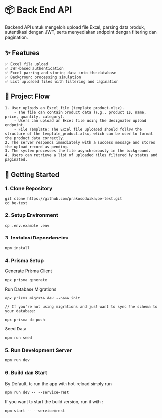 # 📦 Back End API

Backend API untuk mengelola upload file Excel, parsing data produk, autentikasi dengan JWT, serta menyediakan endpoint dengan filtering dan pagination.

## ✨ Features

    ✅ Excel file upload
    ✅ JWT-based authentication
    ✅ Excel parsing and storing data into the database
    ✅ Background processing simulation
    ✅ List uploaded files with filtering and pagination

## 📄 Project Flow

    1. User uploads an Excel file (template_product.xlsx).
        - The file can contain product data (e.g., product ID, name, price, quantity, category).
        - Users can upload an Excel file using the designated upload endpoint.
        - File Template: The Excel file uploaded should follow the structure of the template_product.xlsx, which can be used to format the product data correctly.
    2. The server responds immediately with a success message and stores the upload record as pending.
    3. The system processes the file asynchronously in the background.
    4. Users can retrieve a list of uploaded files filtered by status and paginated.

## 🚀 Getting Started

### 1. Clone Repository

    git clone https://github.com/prakosodwika/be-test.git
    cd be-test

### 2. Setup Environment

    cp .env.example .env

### 3. Instalasi Dependencies

    npm install

### 4. Prisma Setup

Generate Prisma Client

    npx prisma generate

Run Database Migrations

    npx prisma migrate dev --name init
    
    // If you're not using migrations and just want to sync the schema to your database:

    npx prisma db push

Seed Data

    npm run seed


### 5. Run Development Server

    npm run dev

### 6. Build dan Start

By Default, to run the app with hot-reload simply run

    npm run dev -- --service=rest

If you want to start the build version, run it with :

    npm start -- --service=rest



